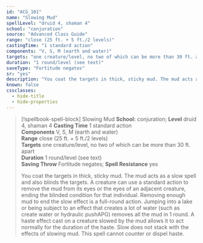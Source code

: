 ```yaml
---
id: "ACG_101"
name: "Slowing Mud"
spellLevel: "druid 4, shaman 4"
school: "conjuration"
source: "Advanced Class Guide"
range: "close (25 ft. + 5 ft./2 levels)"
castingTime: "1 standard action"
components: "V, S, M (earth and water)"
targets: "one creature/level, no two of which can be more than 30 ft. apart"
duration: "1 round/level (see text)"
saveType: "Fortitude negates"
sr: "yes"
description: "You coat the targets in thick, sticky mud. The mud acts as a slow spell and also blinds the targets. A creature can use a standard action to remove the mud from its eyes or the eyes of an adjacent creature, ending the blinded condition for that individual. Removing enough mud to end the slow effect is a full-round action. Jumping into a lake or being subject to an effect that creates a lot of water (such as create water or hydraulic pushAPG) removes all the mud in 1 round.  A haste effect cast on a creature slowed by the mud allows it to act normally for the duration of the haste. Slow does not stack with the effects of slowing mud. This spell cannot counter or dispel haste."
known: false
cssclasses:
  - hide-title
  - hide-properties
---
```


> [!spellbook-spell-block] Slowing Mud
> **School:** conjuration; **Level** druid 4, shaman 4
> **Casting Time** 1 standard action  
> **Components** V, S, M (earth and water)  
> **Range** close (25 ft. + 5 ft./2 levels)  
> **Targets** one creature/level, no two of which can be more than 30 ft. apart  
> **Duration** 1 round/level (see text)  
> **Saving Throw** Fortitude negates; **Spell Resistance** yes
> 
> You coat the targets in thick, sticky mud. The mud acts as a slow spell and also blinds the targets. A creature can use a standard action to remove the mud from its eyes or the eyes of an adjacent creature, ending the blinded condition for that individual. Removing enough mud to end the slow effect is a full-round action. Jumping into a lake or being subject to an effect that creates a lot of water (such as create water or hydraulic pushAPG) removes all the mud in 1 round.  A haste effect cast on a creature slowed by the mud allows it to act normally for the duration of the haste. Slow does not stack with the effects of slowing mud. This spell cannot counter or dispel haste.